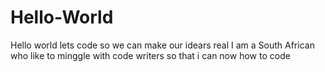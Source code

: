 # Hello-World
Hello world lets code so we can make our idears real
I am a South African who like to minggle with code writers so that i can now how to code

